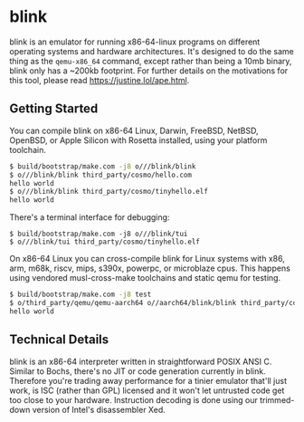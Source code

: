 # blink

blink is an emulator for running x86-64-linux programs on different
operating systems and hardware architectures. It's designed to do the
same thing as the `qemu-x86_64` command, except rather than being a 10mb
binary, blink only has a ~200kb footprint. For further details on the
motivations for this tool, please read <https://justine.lol/ape.html>.

## Getting Started

You can compile blink on x86-64 Linux, Darwin, FreeBSD, NetBSD, OpenBSD,
or Apple Silicon with Rosetta installed, using your platform toolchain.

```sh
$ build/bootstrap/make.com -j8 o///blink/blink
$ o///blink/blink third_party/cosmo/hello.com
hello world
$ o///blink/blink third_party/cosmo/tinyhello.elf
hello world
```

There's a terminal interface for debugging:

```
$ build/bootstrap/make.com -j8 o///blink/tui
$ o///blink/tui third_party/cosmo/tinyhello.elf
```

On x86-64 Linux you can cross-compile blink for Linux systems with x86,
arm, m68k, riscv, mips, s390x, powerpc, or microblaze cpus. This happens
using vendored musl-cross-make toolchains and static qemu for testing.

```sh
$ build/bootstrap/make.com -j8 test
$ o/third_party/qemu/qemu-aarch64 o//aarch64/blink/blink third_party/cosmo/hello.com
hello world
```

## Technical Details

blink is an x86-64 interpreter written in straightforward POSIX ANSI C.
Similar to Bochs, there's no JIT or code generation currently in blink.
Therefore you're trading away performance for a tinier emulator that'll
just work, is ISC (rather than GPL) licensed and it won't let untrusted
code get too close to your hardware. Instruction decoding is done using
our trimmed-down version of Intel's disassembler Xed.
